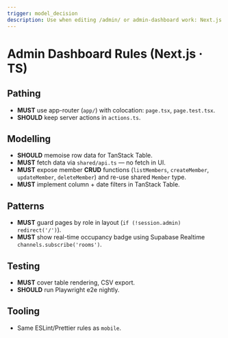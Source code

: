 ```yaml
---
trigger: model_decision
description: Use when editing /admin/ or admin-dashboard work: Next.js pages, server actions, member CRUD, role guards, realtime occupancy widget, CSV/XLSX export, TanStack tables, Playwright tests.
---
```


# Admin Dashboard Rules (Next.js · TS)

## Pathing
* **MUST** use app-router (`app/`) with colocation: `page.tsx`, `page.test.tsx`.
* **SHOULD** keep server actions in `actions.ts`.

## Modelling
* **SHOULD** memoise row data for TanStack Table.
* **MUST** fetch data via `shared/api.ts` — no fetch in UI.
* **MUST** expose member **CRUD** functions (`listMembers`, `createMember`, `updateMember`, `deleteMember`) and re-use shared `Member` type.
* **MUST** implement column + date filters in TanStack Table.

## Patterns
* **MUST** guard pages by role in layout (`if (!session.admin) redirect('/')`).
* **MUST** show real-time occupancy badge using Supabase Realtime `channels.subscribe('rooms')`.

## Testing
* **MUST** cover table rendering, CSV export.
* **SHOULD** run Playwright e2e nightly.


## Tooling
* Same ESLint/Prettier rules as `mobile`.